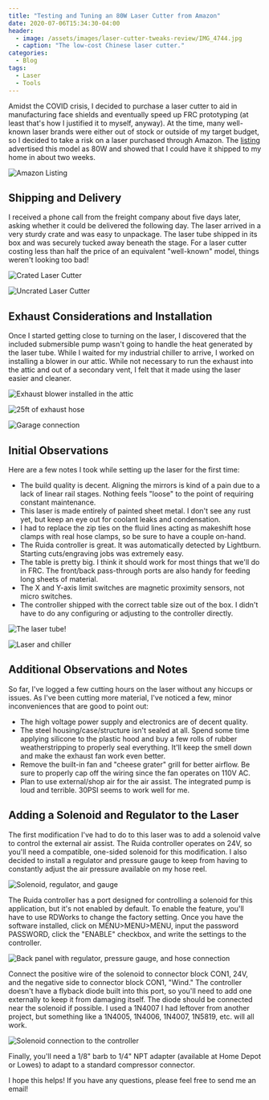 ```yaml
---
title: "Testing and Tuning an 80W Laser Cutter from Amazon"
date: 2020-07-06T15:34:30-04:00
header:
  - image: /assets/images/laser-cutter-tweaks-review/IMG_4744.jpg
  - caption: "The low-cost Chinese laser cutter."
categories:
  - Blog
tags:
  - Laser
  - Tools
---
```


Amidst the COVID crisis, I decided to purchase a laser cutter to aid in manufacturing face shields and eventually speed up FRC prototyping (at least that's how I justified it to myself, anyway). At the time, many well-known laser brands were either out of stock or outside of my target budget, so I decided to take a risk on a laser purchased through Amazon. The [listing](https://www.amazon.com/Orion-Motor-Tech-Engraving-Compatible/dp/B088FPQ8GT) advertised this model as 80W and showed that I could have it shipped to my home in about two weeks.

![Amazon Listing](//assets/images/laser-cutter-tweaks-review/laser_amazon.PNG)

## Shipping and Delivery

 I received a phone call from the freight company about five days later, asking whether it could be delivered the following day. The laser arrived in a very sturdy crate and was easy to unpackage. The laser tube shipped in its box and was securely tucked away beneath the stage. For a laser cutter costing less than half the price of an equivalent "well-known" model, things weren't looking too bad!

![Crated Laser Cutter](/assets/images/laser-cutter-tweaks-review/IMG_4603.jpg)

![Uncrated Laser Cutter](/assets/images/laser-cutter-tweaks-review/IMG_4607.jpg)

## Exhaust Considerations and Installation

Once I started getting close to turning on the laser, I discovered that the included submersible pump wasn't going to handle the heat generated by the laser tube. While I waited for my industrial chiller to arrive, I worked on installing a blower in our attic. While not necessary to run the exhaust into the attic and out of a secondary vent, I felt that it made using the laser easier and cleaner. 

![Exhaust blower installed in the attic](/assets/images/laser-cutter-tweaks-review/IMG_4714.jpg)

![25ft of exhaust hose](/assets/images/laser-cutter-tweaks-review/IMG_4715.jpg)

![Garage connection](/assets/images/laser-cutter-tweaks-review/IMG_4718.jpg)

## Initial Observations

Here are a few notes I took while setting up the laser for the first time:

- The build quality is decent. Aligning the mirrors is kind of a pain due to a lack of linear rail stages. Nothing feels "loose" to the point of requiring constant maintenance.
- This laser is made entirely of painted sheet metal. I don't see any rust yet, but keep an eye out for coolant leaks and condensation.
- I had to replace the zip ties on the fluid lines acting as makeshift hose clamps with real hose clamps, so be sure to have a couple on-hand.
- The Ruida controller is great. It was automatically detected by Lightburn. Starting cuts/engraving jobs was extremely easy.
- The table is pretty big. I think it should work for most things that we'll do in FRC. The front/back pass-through ports are also handy for feeding long sheets of material.
- The X and Y-axis limit switches are magnetic proximity sensors, not micro switches.
- The controller shipped with the correct table size out of the box. I didn't have to do any configuring or adjusting to the controller directly.

![The laser tube!](/assets/images/laser-cutter-tweaks-review/IMG_4717.jpg)

![Laser and chiller](/assets/images/laser-cutter-tweaks-review/IMG_4744.jpg)

## Additional Observations and Notes

So far, I've logged a few cutting hours on the laser without any hiccups or issues. As I've been cutting more material, I've noticed a few, minor inconveniences that are good to point out:

- The high voltage power supply and electronics are of decent quality.
- The steel housing/case/structure isn't sealed at all. Spend some time applying silicone to the plastic hood and buy a few rolls of rubber weatherstripping to properly seal everything. It'll keep the smell down and make the exhaust fan work even better.
- Remove the built-in fan and "cheese grater" grill for better airflow. Be sure to properly cap off the wiring since the fan operates on 110V AC.
- Plan to use external/shop air for the air assist. The integrated pump is loud and terrible. 30PSI seems to work well for me.

## Adding a Solenoid and Regulator to the Laser

The first modification I've had to do to this laser was to add a solenoid valve to control the external air assist. The Ruida controller operates on 24V, so you'll need a compatible, one-sided solenoid for this modification. I also decided to install a regulator and pressure gauge to keep from having to constantly adjust the air pressure available on my hose reel. 

![Solenoid, regulator, and gauge](/assets/images/laser-cutter-tweaks-review/IMG_4921.jpg)

The Ruida controller has a port designed for controlling a solenoid for this application, but it's not enabled by default. To enable the feature, you'll have to use RDWorks to change the factory setting. Once you have the software installed, click on MENU>MENU>MENU, input the password PASSWORD, click the "ENABLE" checkbox, and write the settings to the controller. 

![Back panel with regulator, pressure gauge, and hose connection](/assets/images/laser-cutter-tweaks-review/IMG_4924.jpg)

Connect the positive wire of the solenoid to connector block CON1, 24V, and the negative side to connector block CON1, "Wind." The controller doesn't have a flyback diode built into this port, so you'll need to add one externally to keep it from damaging itself. The diode should be connected near the solenoid if possible. I used a 1N4007 I had leftover from another project, but something like a 1N4005, 1N4006, 1N4007, 1N5819, etc. will all work. 

![Solenoid connection to the controller](/assets/images/laser-cutter-tweaks-review/IMG_4926.jpg)

Finally, you'll need a 1/8" barb to 1/4" NPT adapter (available at Home Depot or Lowes) to adapt to a standard compressor connector. 



I hope this helps! If you have any questions, please feel free to send me an email!